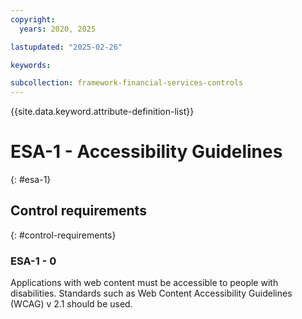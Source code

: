 ```yaml
---
copyright:
  years: 2020, 2025

lastupdated: "2025-02-26"

keywords:

subcollection: framework-financial-services-controls
---
```


{{site.data.keyword.attribute-definition-list}}

# ESA-1 - Accessibility Guidelines
{: #esa-1}

## Control requirements
{: #control-requirements}



### ESA-1 - 0


Applications with web content must be accessible to people with disabilities. Standards such as Web Content Accessibility Guidelines (WCAG) v 2.1 should be used.
